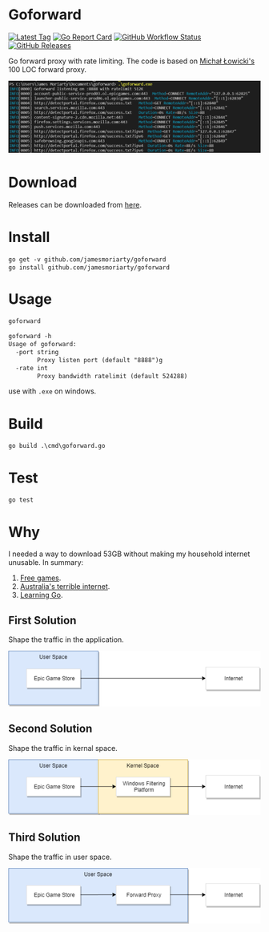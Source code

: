 # Goforward

[![Latest Tag][2]][3] [![Go Report Card][4]][5] [![GitHub Workflow Status][6]][7] [![GitHub Releases][12]][3]

Go forward proxy with rate limiting. The code is based on [Michał Łowicki's][8] 100 LOC forward proxy.

![Screenshot][1]

# Download

Releases can be downloaded from [here][3].

# Install

```
go get -v github.com/jamesmoriarty/goforward
go install github.com/jamesmoriarty/goforward
```

# Usage

```
goforward
```

```
goforward -h
Usage of goforward:
  -port string
        Proxy listen port (default "8888")g
  -rate int
        Proxy bandwidth ratelimit (default 524288)
```

use with `.exe` on windows.

# Build

```
go build .\cmd\goforward.go
```

# Test

```
go test
```

# Why

I needed a way to download 53GB without making my household internet unusable. In summary:

1. [Free games](https://www.pcgamer.com/au/faeria-is-the-next-free-epic-game-store-game-kingdom-come-deliverance-and-aztez-are-available-now/).
2. [Australia's terrible internet](https://en.wikipedia.org/wiki/List_of_countries_by_Internet_connection_speeds).
3. [Learning Go](https://golang.org/).

## First Solution

Shape the traffic in the application.

[![Application Bandwidth Shaping][9]][9]

## Second Solution

Shape the traffic in kernal space.

[![Windows Filtering Platform][10]][10]

## Third Solution

Shape the traffic in user space.

[![Forward Proxy][11]][11]

[1]: docs/screenshot.PNG
[2]: https://img.shields.io/github/v/tag/jamesmoriarty/goforward.svg?logo=github&label=latest
[3]: https://github.com/jamesmoriarty/goforward/releases
[4]: https://goreportcard.com/badge/github.com/jamesmoriarty/goforward
[5]: https://goreportcard.com/report/github.com/jamesmoriarty/goforward
[6]: https://img.shields.io/github/workflow/status/jamesmoriarty/goforward/Release
[7]: https://github.com/jamesmoriarty/goforward/actions?query=workflow%3ARelease
[8]: https://github.com/mlowicki
[9]: docs/diagram-1.png
[10]: docs/diagram-2.png
[11]: docs/diagram-3.png
[12]: https://img.shields.io/github/downloads/jamesmoriarty/goforward/total
